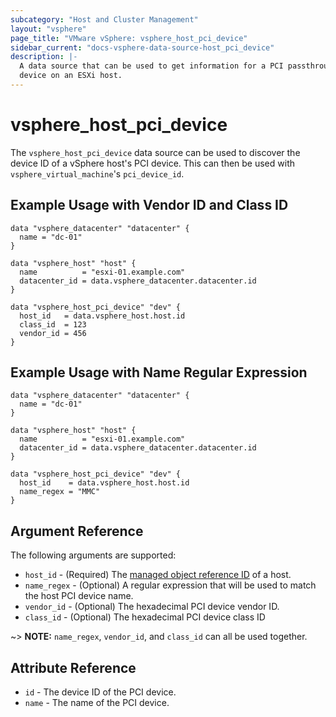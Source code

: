 ```yaml
---
subcategory: "Host and Cluster Management"
layout: "vsphere"
page_title: "VMware vSphere: vsphere_host_pci_device"
sidebar_current: "docs-vsphere-data-source-host_pci_device"
description: |-
  A data source that can be used to get information for a PCI passthrough
  device on an ESXi host.
---
```


# vsphere_host_pci_device

The `vsphere_host_pci_device` data source can be used to discover the device ID
of a vSphere host's PCI device. This can then be used with
`vsphere_virtual_machine`'s `pci_device_id`.

## Example Usage with Vendor ID and Class ID

```hcl
data "vsphere_datacenter" "datacenter" {
  name = "dc-01"
}

data "vsphere_host" "host" {
  name          = "esxi-01.example.com"
  datacenter_id = data.vsphere_datacenter.datacenter.id
}

data "vsphere_host_pci_device" "dev" {
  host_id   = data.vsphere_host.host.id
  class_id  = 123
  vendor_id = 456
}
```
## Example Usage with Name Regular Expression
 
 ```hcl
 data "vsphere_datacenter" "datacenter" {
   name = "dc-01"
 }
 
 data "vsphere_host" "host" {
   name          = "esxi-01.example.com"
   datacenter_id = data.vsphere_datacenter.datacenter.id
 }
 
 data "vsphere_host_pci_device" "dev" {
   host_id    = data.vsphere_host.host.id
   name_regex = "MMC"
 }
 ```

## Argument Reference

The following arguments are supported:

* `host_id` - (Required) The [managed object reference ID][docs-about-morefs] of a host.
* `name_regex` - (Optional) A regular expression that will be used to match the
   host PCI device name.
* `vendor_id` - (Optional) The hexadecimal PCI device vendor ID.
* `class_id` - (Optional) The hexadecimal PCI device class ID

[docs-about-morefs]: /docs/providers/vsphere/index.html#use-of-managed-object-references-by-the-vsphere-provider

~> **NOTE:** `name_regex`, `vendor_id`, and `class_id` can all be used together.

## Attribute Reference

* `id` - The device ID of the PCI device.
* `name` - The name of the PCI device.
